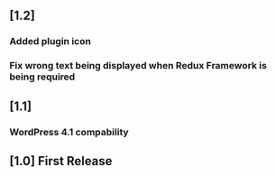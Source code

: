 ## [1.2]
### Added plugin icon
### Fix wrong text being displayed when Redux Framework is being required
## [1.1]
### WordPress 4.1 compability
## [1.0] First Release